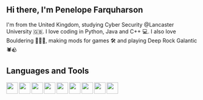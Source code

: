 ## Hi there, I'm Penelope Farquharson 

I'm from the United Kingdom, studying Cyber Security @Lancaster University 🇬🇧. I love coding in Python, Java and C++ 💻. I also love Bouldering 🧗🏼‍♀️, making mods for games 🛠️ and playing Deep Rock Galantic 🕷️🪨

## Languages and Tools
<img align=left width=30 src="https://cdn.jsdelivr.net/gh/devicons/devicon@latest/icons/python/python-original.svg" />

<img align=left width=30 src="https://cdn.jsdelivr.net/gh/devicons/devicon@latest/icons/java/java-original.svg" />

<img align=left width=30 src="https://cdn.jsdelivr.net/gh/devicons/devicon@latest/icons/cplusplus/cplusplus-original.svg" />

<img align=left width=30 src="https://cdn.jsdelivr.net/gh/devicons/devicon@latest/icons/git/git-original.svg" />

<img align=left width=30  src="https://cdn.jsdelivr.net/gh/devicons/devicon@latest/icons/html5/html5-original.svg" />

<img align=left width=30 src="https://cdn.jsdelivr.net/gh/devicons/devicon@latest/icons/javascript/javascript-original.svg" />

<img  align=left width=30 src="https://cdn.jsdelivr.net/gh/devicons/devicon@latest/icons/bash/bash-original.svg" />

<img align=left width=30 src="https://cdn.jsdelivr.net/gh/devicons/devicon@latest/icons/mysql/mysql-original.svg" />

<img align=left width=30 src="https://cdn.jsdelivr.net/gh/devicons/devicon@latest/icons/godot/godot-original.svg" />
          
          
          
          
          
          
          
          

